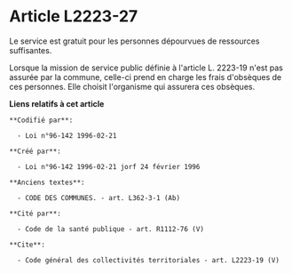 # Article L2223-27

Le service est gratuit pour les personnes dépourvues de ressources suffisantes. 

Lorsque la mission de service public définie à l'article L. 2223-19 n'est pas assurée par la commune, celle-ci prend en
charge les frais d'obsèques de ces personnes. Elle choisit l'organisme qui assurera ces obsèques.

**Liens relatifs à cet article**

	**Codifié par**:

	  - Loi n°96-142 1996-02-21

	**Créé par**:

	  - Loi n°96-142 1996-02-21 jorf 24 février 1996

	**Anciens textes**:

	  - CODE DES COMMUNES. - art. L362-3-1 (Ab)

	**Cité par**:

	  - Code de la santé publique - art. R1112-76 (V)

	**Cite**:

	  - Code général des collectivités territoriales - art. L2223-19 (V)
